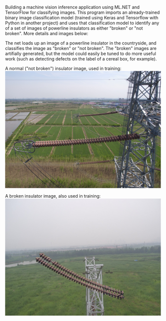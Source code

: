 Building a machine vision inference application using ML.NET and TensorFlow for classifying images. This program imports an already-trained binary image classification model (trained using Keras and Tensorflow with Python in another project) and uses
that classification model to identify any of a set of images of powerline insulators as either "broken" or "not broken". More details and images below: 

The net loads up an image of a powerline insulator in the countryside, and classifies the image as "broken" or "not broken". The "broken" images are artifially generated, but the model could easily be tuned to do more useful work (such as detecting defects on the label of a cereal box, for example). 

A normal ("not broken") insulator image, used in training:
![Good Insulator](images/good.jpg)


A broken insulator image, also used in training:
![Bad Insulator](images/broken.jpg)


